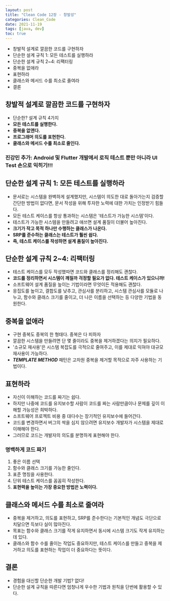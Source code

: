 ```yaml
---
layout: post
title: "Clean Code 12장 - 창발성"
categories: Clean_Code
date: 2021-11-19
tags: [java, dev]
toc: true
---
```


- 창발적 설계로 깔끔한 코드를 구현하자
- 단순한 설계 규칙 1: 모든 테스트를 실행하라
- 단순한 설계 규칙 2~4: 리팩터링
- 중복을 없애라
- 표현하라
- 클래스와 메서드 수를 최소로 줄여라
- 결론

## 창발적 설계로 깔끔한 코드를 구현하자
- 단순한? 설계 규칙 4가지
- **모든 테스트를 실행한다.**
- **중복을 없앤다.**
- **프로그래머 의도를 표현한다.**
- **클래스와 메서드 수를 최소로 줄인다.**

### 진강민 추가: Android 및 Flutter 개발에서 로직 테스트 뿐만 아니라 UI Test 손으로 익히기!!!

## 단순한 설계 규칙 1: 모든 테스트를 실행하라
- 문서로는 시스템을 완벽하게 설계했지만,
  시스템이 의도한 대로 돌아가는지 검증할 간단한 방법이 없다면,
  문서 작성을 위해 투자한 노력에 대한 가치는 인정받기 힘들다.
- 모든 테스트 케이스를 항상 통과하는 시스템은 '테스트가 가능한 시스템'이다.
- 테스트가 가능한 시스템을 만들려고 애쓰면 설계 품질이 더불어 높아진다.
- **크기가 작고 목적 하나만 수행하는 클래스가 나온다.**
- **SRP를 준수하는 클래스는 테스트가 훨씬 쉽다.**
- **즉, 테스트 케이스를 작성하면 설계 품질이 높아진다.**

## 단순한 설계 규칙 2~4: 리팩터링
- 테스트 케이스를 모두 작성했따면 코드와 클래스를 정리해도 괜찮다.
- **코드를 정리하면서 시스템이 깨질까 걱정할 필요가 없다. 테스트 케이스가 있으니까!**
- 소프트웨어 설계 품질을 높이는 기법이라면 무엇이든 적용해도 괜찮다.
- 응집도를 높이고, 결합도를 낮추고, 관심사를 분리하고, 시스템 관심사를 모듈로 나누고, 함수와 클래스 크기를 줄이고,
  더 나은 이름을 선택하는 등 다양한 기법을 동원한다.

## 중복을 없애라
- 구현 중복도 중복의 한 형태다. 중복은 다 피하자
- 깔끔한 시스템을 만들려면 단 몇 줄이라도 중복을 제거하겠다는 의지가 필요하다.
- '소규모 재사용'은 시스템 복잡도를 극적으로 줄여주고, 이를 제대로 익혀야 대규모 재사용이 가능하다.
- ***TEMPLATE METHOD*** 패턴은 고차원 중복을 제거할 목적으로 자주 사용하는 기법이다.

## 표현하라
- 자신이 이해하는 코드를 짜기는 쉽다.
- 하지만 나중에 코드를 유지보수할 사람이 코드를 짜는 사람만큼이나 문제를 깊이 이해할 가능성은 희박하다.
- 소프트웨어 프로젝트 비용 중 대다수는 장기적인 유지보수에 들어간다.
- 코드를 변경하면서 버그의 싹을 심지 않으려면 유지보수 개발자가 시스템을 제대로 이해해야 한다.
- 그러므로 코드는 개발자의 의도를 분명하게 표현해야 한다.

### 명백하게 코드 짜기
1. 좋은 이름 선택
2. 함수와 클래스 크기를 가능한 줄인다.
3. 표준 명칭을 사용한다.
4. 단위 테스트 케이스를 꼼꼼히 작성한다.
5. **표현력을 높이는 가장 중요한 방법은 노력이다.**

## 클래스와 메서드 수를 최소로 줄여라
- 중복을 제거하고, 의도를 표현하고, SRP를 준수한다는 기본적인 개념도 극단으로 치달으면 득보다 실이 많아진다.
- 목표는 함수와 클래스 크기를 작게 유지하면서 동시에 시스템 크기도 작게 유지하는 데 있다.
- 클래스와 함수 수를 줄이는 작업도 중요하지만, 테스트 케이스를 만들고 중복을 제거하고 의도를 표현하는 작업이 더 중요하다는 뜻이다.

## 결론
- 경험을 대신할 단순한 개발 기법? 없다!
- 단순한 설계 규칙을 따른다면 엄청나게 우수한 기법과 원칙을 단번에 활용할 수 있다.
